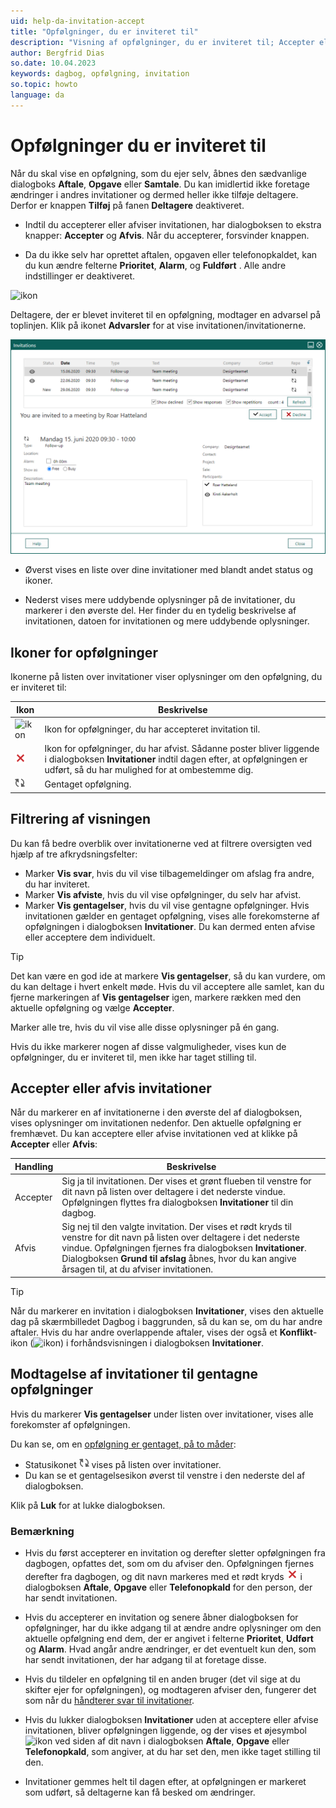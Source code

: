 ```yaml
---
uid: help-da-invitation-accept
title: "Opfølgninger, du er inviteret til"
description: "Visning af opfølgninger, du er inviteret til; Accepter eller afvis invitationer"
author: Bergfrid Dias
so.date: 10.04.2023
keywords: dagbog, opfølgning, invitation
so.topic: howto
language: da
---
```


# Opfølgninger du er inviteret til

Når du skal vise en opfølgning, som du ejer selv, åbnes den sædvanlige dialogboks **Aftale**, **Opgave** eller **Samtale**. Du kan imidlertid ikke foretage ændringer i andres invitationer og dermed heller ikke tilføje deltagere. Derfor er knappen **Tilføj** på fanen **Deltagere** deaktiveret.

* Indtil du accepterer eller afviser invitationen, har dialogboksen to ekstra knapper: **Accepter** og **Afvis**. Når du accepterer, forsvinder knappen.

* Da du ikke selv har oprettet aftalen, opgaven eller telefonopkaldet, kan du kun ændre felterne **Prioritet**, **Alarm**, og **Fuldført** . Alle andre indstillinger er deaktiveret.

![ikon][img1]

Deltagere, der er blevet inviteret til en opfølgning, modtager en advarsel på toplinjen. Klik på ikonet **Advarsler** for at vise invitationen/invitationerne.

![Modtag invitationer -screenshot][img2]

* Øverst vises en liste over dine invitationer med blandt andet status og ikoner.

* Nederst vises mere uddybende oplysninger på de invitationer, du markerer i den øverste del. Her finder du en tydelig beskrivelse af invitationen, datoen for invitationen og mere uddybende oplysninger.

## Ikoner for opfølgninger

Ikonerne på listen over invitationer viser oplysninger om den opfølgning, du er inviteret til:

| Ikon | Beskrivelse |
|---|---|
| ![ikon][img3] | Ikon for opfølgninger, du har accepteret invitation til. |
| ![ikon][img4] | Ikon for opfølgninger, du har afvist. Sådanne poster bliver liggende i dialogboksen **Invitationer** indtil dagen efter, at opfølgningen er udført, så du har mulighed for at ombestemme dig. |
| ![ikon][img5] | Gentaget opfølgning. |

## Filtrering af visningen

Du kan få bedre overblik over invitationerne ved at filtrere oversigten ved hjælp af tre afkrydsningsfelter:

* Marker **Vis svar**, hvis du vil vise tilbagemeldinger om afslag fra andre, du har inviteret.
* Marker **Vis afviste**, hvis du vil vise opfølgninger, du selv har afvist.
* Marker **Vis gentagelser**, hvis du vil vise gentagne opfølgninger. Hvis invitationen gælder en gentaget opfølgning, vises alle forekomsterne af opfølgningen i dialogboksen **Invitationer**. Du kan dermed enten afvise eller acceptere dem individuelt.

> [!TIP]
> Det kan være en god ide at markere **Vis gentagelser**, så du kan vurdere, om du kan deltage i hvert enkelt møde. Hvis du vil acceptere alle samlet, kan du fjerne markeringen af **Vis gentagelser** igen, markere rækken med den aktuelle opfølgning og vælge **Accepter**.

Marker alle tre, hvis du vil vise alle disse oplysninger på én gang.

Hvis du ikke markerer nogen af disse valgmuligheder, vises kun de opfølgninger, du er inviteret til, men ikke har taget stilling til.

## <a id="accept" />Accepter eller afvis invitationer

Når du markerer en af invitationerne i den øverste del af dialogboksen, vises oplysninger om invitationen nedenfor. Den aktuelle opfølgning er fremhævet. Du kan acceptere eller afvise invitationen ved at klikke på **Accepter** eller **Afvis**:

| Handling | Beskrivelse |
|---|---|
| Accepter | Sig ja til invitationen. Der vises et grønt flueben til venstre for dit navn på listen over deltagere i det nederste vindue. Opfølgningen flyttes fra dialogboksen **Invitationer** til din dagbog. |
| Afvis | Sig nej til den valgte invitation. Der vises et rødt kryds til venstre for dit navn på listen over deltagere i det nederste vindue. Opfølgningen fjernes fra dialogboksen **Invitationer**. Dialogboksen **Grund til afslag** åbnes, hvor du kan angive årsagen til, at du afviser invitationen. |

> [!TIP]
> Når du markerer en invitation i dialogboksen **Invitationer**, vises den aktuelle dag på skærmbilledet Dagbog i baggrunden, så du kan se, om du har andre aftaler.
Hvis du har andre overlappende aftaler, vises der også et **Konflikt**-ikon (![ikon][img6]) i forhåndsvisningen i dialogboksen **Invitationer**.

## Modtagelse af invitationer til gentagne opfølgninger

Hvis du markerer **Vis gentagelser** under listen over invitationer, vises alle forekomster af opfølgningen.

Du kan se, om en [opfølgning er gentaget, på to måder][3]:

* Statusikonet ![ikon][img5] vises på listen over invitationer.
* Du kan se et gentagelsesikon øverst til venstre i den nederste del af dialogboksen.

Klik på **Luk** for at lukke dialogboksen.

### Bemærkning

* Hvis du først accepterer en invitation og derefter sletter opfølgningen fra dagbogen, opfattes det, som om du afviser den. Opfølgningen fjernes derefter fra dagbogen, og dit navn markeres med et rødt kryds ![ikon][img4] i dialogboksen **Aftale**, **Opgave** eller **Telefonopkald** for den person, der har sendt invitationen.

* Hvis du accepterer en invitation og senere åbner dialogboksen for opfølgninger, har du ikke adgang til at ændre andre oplysninger om den aktuelle opfølgning end dem, der er angivet i felterne **Prioritet**, **Udført** og **Alarm**. Hvad angår andre ændringer, er det eventuelt kun den, som har sendt invitationen, der har adgang til at foretage disse.

* Hvis du tildeler en opfølgning til en anden bruger (det vil sige at du skifter ejer for opfølgningen), og modtageren afviser den, fungerer det som når du [håndterer svar til invitationer][4].

* Hvis du lukker dialogboksen **Invitationer** uden at acceptere eller afvise invitationen, bliver opfølgningen liggende, og der vises et øjesymbol ![ikon][img7] ved siden af dit navn i dialogboksen **Aftale**, **Opgave** eller **Telefonopkald**, som angiver, at du har set den, men ikke taget stilling til den.

* Invitationer gemmes helt til dagen efter, at opfølgningen er markeret som udført, så deltagerne kan få besked om ændringer.

[3]: ../recurrence/create.md
[4]: response.md

<!-- Referenced images -->
[img1]: ../../../../media/icons/notice-new.png
[img2]: ../../../../media/loc/en/diary/invitation.png
[img3]: ../../../../../common/icons/check-black.png
[img4]: ../../../../../common/icons/reject-appointment-icon.png
[img5]: ../../../../media/icons/recurring-booking-assignment.png
[img6]: ../../../../../common/icons/warning-red.png
[img7]: ../../../../../common/icons/assignment-seen.png
